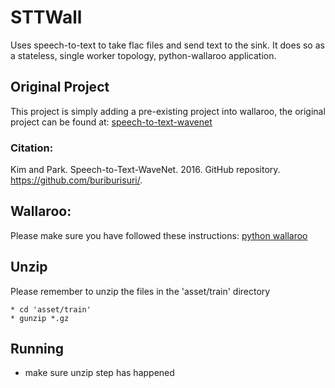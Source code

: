 # STTWall
Uses speech-to-text to take flac files and send text to the sink. It does so as a stateless, single worker topology, python-wallaroo application.

## Original Project
This project is simply adding a pre-existing project into wallaroo,
the original project can be found at: [speech-to-text-wavenet](https://github.com/buriburisuri/speech-to-text-wavenet "speech-to-text-wavenet")

### Citation:
Kim and Park. Speech-to-Text-WaveNet. 2016. GitHub repository. https://github.com/buriburisuri/.

## Wallaroo:
Please make sure you have followed these instructions: [python wallaroo](https://github.com/Sendence/wallaroo/blob/master/book/python/intro.md)

## Unzip
Please remember to unzip the files in the 'asset/train' directory
```
* cd 'asset/train'
* gunzip *.gz
```

## Running
* make sure unzip step has happened




